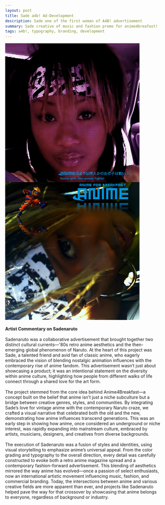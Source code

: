 ```yaml
---
layout: post
title: Sade a4b! Ad-Development
description: Sade one of the first woman of A4B! advertisement 
summary: Sade creative of music and fashion promo for anime4breafast!
tags: a4b!, typography, branding, development
---
```


![sadenaruto2](/assets/img/sadenaruto2-3.png)
<br>
<br>
**Artist Commentary on Sadenaruto**
<br>
<br>
Sadenaruto was a collaborative advertisement that brought together two distinct cultural currents—'80s retro anime aesthetics and the then-emerging global phenomenon of Naruto. At the heart of this project was Sade, a talented friend and avid fan of classic anime, who eagerly embraced the vision of blending nostalgic animation influences with the contemporary rise of anime fandom. This advertisement wasn’t just about showcasing a product; it was an intentional statement on the diversity within anime culture, highlighting how people from different walks of life connect through a shared love for the art form.
<br>
<br>
The project stemmed from the core idea behind Anime4Breakfast—a concept built on the belief that anime isn’t just a niche subculture but a bridge between creative genres, styles, and communities. By integrating Sade’s love for vintage anime with the contemporary Naruto craze, we crafted a visual narrative that celebrated both the old and the new, demonstrating how anime influences transcend generations. This was an early step in showing how anime, once considered an underground or niche interest, was rapidly expanding into mainstream culture, embraced by artists, musicians, designers, and creatives from diverse backgrounds.
<br>
<br>
The execution of Sadenaruto was a fusion of styles and identities, using visual storytelling to emphasize anime’s universal appeal. From the color grading and typography to the overall direction, every detail was carefully constructed to evoke both a retro anime magazine spread and a contemporary fashion-forward advertisement. This blending of aesthetics mirrored the way anime has evolved—once a passion of select enthusiasts, now an international artistic movement influencing music, fashion, and commercial branding. Today, the intersections between anime and various creative fields are more apparent than ever, and projects like Sadenaruto helped pave the way for that crossover by showcasing that anime belongs to everyone, regardless of background or industry. 


